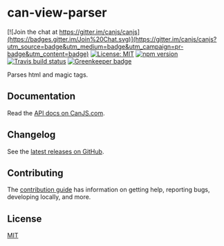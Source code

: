 # can-view-parser

[![Join the chat at https://gitter.im/canjs/canjs](https://badges.gitter.im/Join%20Chat.svg)](https://gitter.im/canjs/canjs?utm_source=badge&utm_medium=badge&utm_campaign=pr-badge&utm_content=badge)
[![License: MIT](https://img.shields.io/badge/license-MIT-blue.svg)](https://github.com/canjs/can-view-parser/blob/master/LICENSE.md)
[![npm version](https://badge.fury.io/js/can-view-parser.svg)](https://www.npmjs.com/package/can-view-parser)
[![Travis build status](https://travis-ci.org/canjs/can-view-parser.svg?branch=master)](https://travis-ci.org/canjs/can-view-parser)
[![Greenkeeper badge](https://badges.greenkeeper.io/canjs/can-view-parser.svg)](https://greenkeeper.io/)

Parses html and magic tags.

## Documentation

Read the [API docs on CanJS.com](https://canjs.com/doc/can-view-parser.html).

## Changelog

See the [latest releases on GitHub](https://github.com/canjs/can-view-parser/releases).

## Contributing

The [contribution guide](https://github.com/canjs/can-view-parser/blob/master/CONTRIBUTING.md) has information on getting help, reporting bugs, developing locally, and more.

## License

[MIT](https://github.com/canjs/can-view-parser/blob/master/LICENSE.md)

